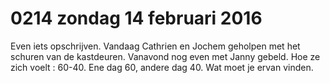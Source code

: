 # 0214 zondag 14 februari 2016
Even iets opschrijven. Vandaag Cathrien en Jochem geholpen met het schuren van de kastdeuren. Vanavond nog even met Janny gebeld. Hoe ze zich voelt : 60-40. Ene dag 60, andere dag 40. Wat moet je ervan vinden.

